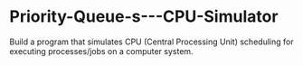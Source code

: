 # Priority-Queue-s---CPU-Simulator
Build a program that simulates CPU (Central Processing Unit) scheduling for executing processes/jobs on a computer system.
